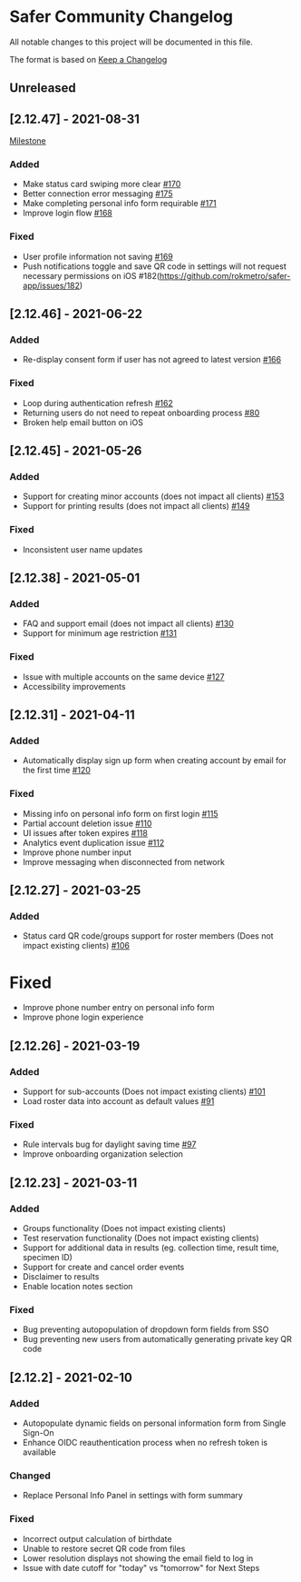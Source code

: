 # Safer Community Changelog
All notable changes to this project will be documented in this file.

The format is based on [Keep a Changelog](https://keepachangelog.com/en/1.0.0/)

## Unreleased

## [2.12.47] - 2021-08-31
[Milestone](https://github.com/rokmetro/safer-app/milestone/4)
### Added
 - Make status card swiping more clear [#170](https://github.com/rokmetro/safer-app/issues/170)
 - Better connection error messaging [#175](https://github.com/rokmetro/safer-app/issues/175)
 - Make completing personal info form requirable [#171](https://github.com/rokmetro/safer-app/issues/171)
 - Improve login flow [#168](https://github.com/rokmetro/safer-app/issues/168)

### Fixed
 - User profile information not saving [#169](https://github.com/rokmetro/safer-app/issues/169)
 - Push notifications toggle and save QR code in settings will not request necessary permissions on iOS #182(https://github.com/rokmetro/safer-app/issues/182)

## [2.12.46] - 2021-06-22
### Added
 - Re-display consent form if user has not agreed to latest version [#166](https://github.com/rokmetro/safer-app/issues/166)

### Fixed
 - Loop during authentication refresh [#162](https://github.com/rokmetro/safer-app/issues/162)
 - Returning users do not need to repeat onboarding process [#80](https://github.com/rokmetro/safer-app/issues/80)
 - Broken help email button on iOS

## [2.12.45] - 2021-05-26
### Added
 - Support for creating minor accounts (does not impact all clients) [#153](https://github.com/rokmetro/safer-app/issues/153)
 - Support for printing results (does not impact all clients) [#149](https://github.com/rokmetro/safer-app/issues/149)

### Fixed
 - Inconsistent user name updates

## [2.12.38] - 2021-05-01
### Added
 - FAQ and support email (does not impact all clients) [#130](https://github.com/rokmetro/safer-app/issues/130)
 - Support for minimum age restriction [#131](https://github.com/rokmetro/safer-app/issues/131)
 
### Fixed
 - Issue with multiple accounts on the same device [#127](https://github.com/rokmetro/safer-app/issues/127)
 - Accessibility improvements

## [2.12.31] - 2021-04-11
### Added
 - Automatically display sign up form when creating account by email for the first time [#120](https://github.com/rokmetro/safer-app/issues/120)

### Fixed
 - Missing info on personal info form on first login [#115](https://github.com/rokmetro/safer-app/issues/115)
 - Partial account deletion issue [#110](https://github.com/rokmetro/safer-app/issues/110)
 - UI issues after token expires [#118](https://github.com/rokmetro/safer-app/issues/118)
 - Analytics event duplication issue [#112](https://github.com/rokmetro/safer-app/issues/112)
 - Improve phone number input
 - Improve messaging when disconnected from network

## [2.12.27] - 2021-03-25
### Added
 - Status card QR code/groups support for roster members (Does not impact existing clients) [#106](https://github.com/rokmetro/safer-app/issues/106)

 # Fixed
 - Improve phone number entry on personal info form
 - Improve phone login experience

## [2.12.26] - 2021-03-19
### Added
 - Support for sub-accounts (Does not impact existing clients) [#101](https://github.com/rokmetro/safer-app/pull/101)
 - Load roster data into account as default values [#91](https://github.com/rokmetro/safer-app/issues/91)

### Fixed
 - Rule intervals bug for daylight saving time [#97](https://github.com/rokmetro/safer-app/issues/97)
 - Improve onboarding organization selection

## [2.12.23] - 2021-03-11
### Added
 - Groups functionality (Does not impact existing clients)
 - Test reservation functionality (Does not impact existing clients)
 - Support for additional data in results (eg. collection time, result time, specimen ID)
 - Support for create and cancel order events
 - Disclaimer to results
 - Enable location notes section

### Fixed
 - Bug preventing autopopulation of dropdown form fields from SSO
 - Bug preventing new users from automatically generating private key QR code

## [2.12.2] - 2021-02-10
### Added
 - Autopopulate dynamic fields on personal information form from Single Sign-On
 - Enhance OIDC reauthentication process when no refresh token is available

### Changed
 - Replace Personal Info Panel in settings with form summary

### Fixed
 - Incorrect output calculation of birthdate
 - Unable to restore secret QR code from files
 - Lower resolution displays not showing the email field to log in
 - Issue with date cutoff for "today" vs "tomorrow" for Next Steps